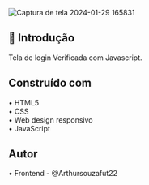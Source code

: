![Captura de tela 2024-01-29 165831](https://github.com/Arthursouzafut22/login.verification/assets/128741183/85519148-31cb-4d47-8ece-9e0fb172e667)

## 📜 Introdução
Tela de login Verificada com Javascript.

## Construído com
• HTML5          
• CSS           
• Web design responsivo         
• JavaScript      

## Autor 
• Frontend - @Arthursouzafut22
